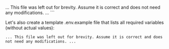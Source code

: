 ... This file was left out for brevity. Assume it is correct and does not need any modifications. ...
\`\`\`

Let's also create a template .env.example file that lists all required variables (without actual values):

```plaintext file=".env.example"
... This file was left out for brevity. Assume it is correct and does not need any modifications. ...
